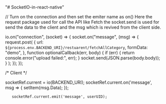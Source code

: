 "# SocketIO-in-react-native" 

// Turn on the connection and then set the emiter name as on(<emiter Name>)
Here the request package used for call the API like Fetch
the socket.send is used for send the data to the client
and the msg which is revived from the client side.


io.on("connection", (socket) => {
  socket.on("message", (msg) => {
    request.post(
      {
        url: `${process.env.BACKEND_URI}/restuarent/fetchAllCategory`,
        formData: "demo",
      },
      function optionalCallback(err, body) {
        if (err) {
          return console.error("upload failed:", err);
        }
        socket.send(JSON.parse(body.body));
      }
    );
  });
});


/* Client */

socketRef.current = io(BACKEND_URI);
    socketRef.current.on('message', msg => {
      setItem(msg.Data);
    });
    
       socketRef.current.emit('message', userUID);

    
